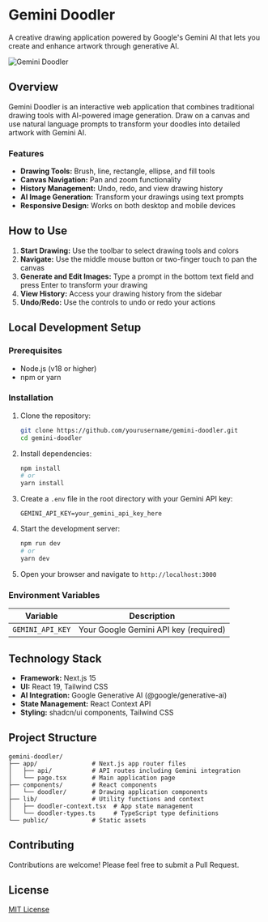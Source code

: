 # Gemini Doodler

A creative drawing application powered by Google's Gemini AI that lets you create and enhance artwork through generative AI.

![Gemini Doodler](https://i.imgur.com/your-app-screenshot.png)

## Overview

Gemini Doodler is an interactive web application that combines traditional drawing tools with AI-powered image generation. Draw on a canvas and use natural language prompts to transform your doodles into detailed artwork with Gemini AI.

### Features

- **Drawing Tools:** Brush, line, rectangle, ellipse, and fill tools
- **Canvas Navigation:** Pan and zoom functionality
- **History Management:** Undo, redo, and view drawing history
- **AI Image Generation:** Transform your drawings using text prompts
- **Responsive Design:** Works on both desktop and mobile devices

## How to Use

1. **Start Drawing:** Use the toolbar to select drawing tools and colors
2. **Navigate:** Use the middle mouse button or two-finger touch to pan the canvas
3. **Generate and Edit Images:** Type a prompt in the bottom text field and press Enter to transform your drawing
4. **View History:** Access your drawing history from the sidebar
5. **Undo/Redo:** Use the controls to undo or redo your actions

## Local Development Setup

### Prerequisites

- Node.js (v18 or higher)
- npm or yarn

### Installation

1. Clone the repository:

   ```bash
   git clone https://github.com/yourusername/gemini-doodler.git
   cd gemini-doodler
   ```

2. Install dependencies:

   ```bash
   npm install
   # or
   yarn install
   ```

3. Create a `.env` file in the root directory with your Gemini API key:

   ```
   GEMINI_API_KEY=your_gemini_api_key_here
   ```

4. Start the development server:

   ```bash
   npm run dev
   # or
   yarn dev
   ```

5. Open your browser and navigate to `http://localhost:3000`

### Environment Variables

| Variable         | Description                           |
| ---------------- | ------------------------------------- |
| `GEMINI_API_KEY` | Your Google Gemini API key (required) |

## Technology Stack

- **Framework:** Next.js 15
- **UI:** React 19, Tailwind CSS
- **AI Integration:** Google Generative AI (@google/generative-ai)
- **State Management:** React Context API
- **Styling:** shadcn/ui components, Tailwind CSS

## Project Structure

```
gemini-doodler/
├── app/               # Next.js app router files
│   ├── api/           # API routes including Gemini integration
│   └── page.tsx       # Main application page
├── components/        # React components
│   └── doodler/       # Drawing application components
├── lib/               # Utility functions and context
│   ├── doodler-context.tsx  # App state management
│   └── doodler-types.ts     # TypeScript type definitions
└── public/            # Static assets
```

## Contributing

Contributions are welcome! Please feel free to submit a Pull Request.

## License

[MIT License](LICENSE)
